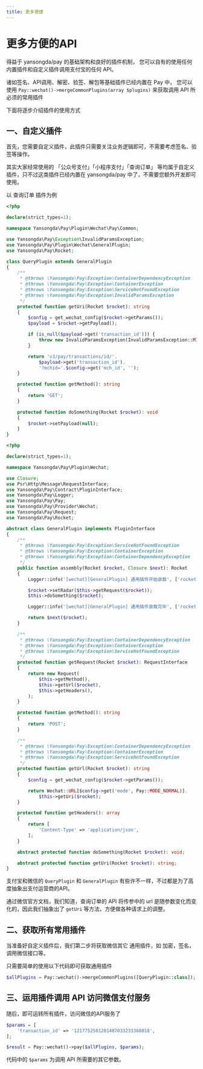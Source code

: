 ```yaml
---
title: 更多便捷
---
```


# 更多方便的API

得益于 yansongda/pay 的基础架构和良好的插件机制，
您可以自有的使用任何内置插件和自定义插件调用支付宝的任何 API。

诸如签名、API调用、解密、验签、解包等基础插件已经内置在 Pay 中，
您可以使用 `Pay::wechat()->mergeCommonPlugins(array $plugins)` 来获取调用 API 所必须的常用插件

下面将逐步介绍插件的使用方式

## 一、自定义插件

首先，您需要自定义插件，此插件只需要关注业务逻辑即可，不需要考虑签名、验签等操作。

其实大家经常使用的 「公众号支付」「小程序支付」「查询订单」 等均属于自定义插件，只不过这类插件已经内置在 yansongda/pay 中了，不需要您额外开发即可使用。

以 查询订单 插件为例

```php
<?php

declare(strict_types=1);

namespace Yansongda\Pay\Plugin\Wechat\Pay\Common;

use Yansongda\Pay\Exception\InvalidParamsException;
use Yansongda\Pay\Plugin\Wechat\GeneralPlugin;
use Yansongda\Pay\Rocket;

class QueryPlugin extends GeneralPlugin
{
    /**
     * @throws \Yansongda\Pay\Exception\ContainerDependencyException
     * @throws \Yansongda\Pay\Exception\ContainerException
     * @throws \Yansongda\Pay\Exception\ServiceNotFoundException
     * @throws \Yansongda\Pay\Exception\InvalidParamsException
     */
    protected function getUri(Rocket $rocket): string
    {
        $config = get_wechat_config($rocket->getParams());
        $payload = $rocket->getPayload();

        if (is_null($payload->get('transaction_id'))) {
            throw new InvalidParamsException(InvalidParamsException::MISSING_NECESSARY_PARAMS);
        }

        return 'v3/pay/transactions/id/'.
            $payload->get('transaction_id').
            '?mchid='.$config->get('mch_id', '');
    }

    protected function getMethod(): string
    {
        return 'GET';
    }

    protected function doSomething(Rocket $rocket): void
    {
        $rocket->setPayload(null);
    }
}

```

```php
<?php

declare(strict_types=1);

namespace Yansongda\Pay\Plugin\Wechat;

use Closure;
use Psr\Http\Message\RequestInterface;
use Yansongda\Pay\Contract\PluginInterface;
use Yansongda\Pay\Logger;
use Yansongda\Pay\Pay;
use Yansongda\Pay\Provider\Wechat;
use Yansongda\Pay\Request;
use Yansongda\Pay\Rocket;

abstract class GeneralPlugin implements PluginInterface
{
    /**
     * @throws \Yansongda\Pay\Exception\ServiceNotFoundException
     * @throws \Yansongda\Pay\Exception\ContainerException
     * @throws \Yansongda\Pay\Exception\ContainerDependencyException
     */
    public function assembly(Rocket $rocket, Closure $next): Rocket
    {
        Logger::info('[wechat][GeneralPlugin] 通用插件开始装载', ['rocket' => $rocket]);

        $rocket->setRadar($this->getRequest($rocket));
        $this->doSomething($rocket);

        Logger::info('[wechat][GeneralPlugin] 通用插件装载完毕', ['rocket' => $rocket]);

        return $next($rocket);
    }

    /**
     * @throws \Yansongda\Pay\Exception\ContainerDependencyException
     * @throws \Yansongda\Pay\Exception\ContainerException
     * @throws \Yansongda\Pay\Exception\ServiceNotFoundException
     */
    protected function getRequest(Rocket $rocket): RequestInterface
    {
        return new Request(
            $this->getMethod(),
            $this->getUrl($rocket),
            $this->getHeaders(),
        );
    }

    protected function getMethod(): string
    {
        return 'POST';
    }

    /**
     * @throws \Yansongda\Pay\Exception\ContainerDependencyException
     * @throws \Yansongda\Pay\Exception\ContainerException
     * @throws \Yansongda\Pay\Exception\ServiceNotFoundException
     */
    protected function getUrl(Rocket $rocket): string
    {
        $config = get_wechat_config($rocket->getParams());

        return Wechat::URL[$config->get('mode', Pay::MODE_NORMAL)].
            $this->getUri($rocket);
    }

    protected function getHeaders(): array
    {
        return [
            'Content-Type' => 'application/json',
        ];
    }

    abstract protected function doSomething(Rocket $rocket): void;

    abstract protected function getUri(Rocket $rocket): string;
}
```

支付宝和微信的 `QueryPlugin` 和 `GeneralPlugin` 有些许不一样，不过都是为了高度抽象出支付运营商的API。

通过微信官方文档，我们知道，查询订单的 API 将传参中的 url 是随参数变化而变化的，因此我们抽象出了 `getUri` 等方法，方便做各种请求上的调整。

## 二、获取所有常用插件

当准备好自定义插件后，我们第二步将获取微信其它 通用插件，如 加密，签名，调用微信接口等。

只需要简单的使用以下代码即可获取通用插件

```php
$allPlugins = Pay::wechat()->mergeCommonPlugins([QueryPlugin::class]);
```

## 三、运用插件调用 API 访问微信支付服务

随后，即可运转所有插件，访问微信的API服务了

```php
$params = [
    'transaction_id' => '1217752501201407033233368018',
];

$result = Pay::wechat()->pay($allPlugins, $params);
```

代码中的 `$params` 为调用 API 所需要的其它参数。
